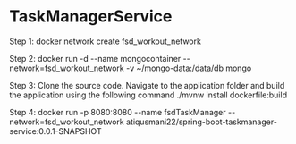 # TaskManagerService

Step 1:
docker network create fsd_workout_network

Step 2:
docker run -d --name mongocontainer --network=fsd_workout_network -v ~/mongo-data:/data/db mongo

Step 3: Clone the source code. Navigate to the application folder and build the application using the following command
./mvnw install dockerfile:build

Step 4:
docker run -p 8080:8080 --name fsdTaskManager --network=fsd_workout_network atiqusmani22/spring-boot-taskmanager-service:0.0.1-SNAPSHOT
